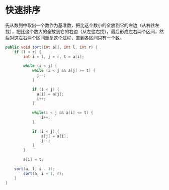 # 快速排序

先从数列中取出一个数作为基准数，把比这个数小的全放到它的左边（从右往左找），把比这个数大的全放到它的右边（从左往右找），最后形成左右两个区间，然后对这左右两个区间重复这个过程，直到各区间只有一个数。

```java
public void sort(int a[], int l, int r) {
	if (l < r) {
		int i = l, j = r, t = a[i];
		
		while (i < j) {
			while (i < j && a[j] >= t) {
			  j--;
			}
	
			if (i < j) {
			  a[i] = a[j];
			  i++;
			}
			
			while(i < j && a[i] <= t) {
				i++;
			}
			
			if (i < j) {
				a[j] = a[i];
				j--;
			}
		}
		
		a[i] = t;
		
    sort(a, l, i - 1);
		sort(a, i + 1, r);
	}
}
```